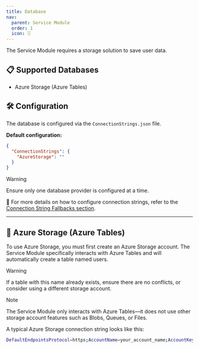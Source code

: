 ```yaml
---
title: Database
nav:
  parent: Service Module
  order: 1
  icon: 🗄️
---
```


The Service Module requires a storage solution to save user data.

## 📋 Supported Databases
- Azure Storage (Azure Tables)

## 🛠️ Configuration
The database is configured via the `ConnectionStrings.json` file.

**Default configuration:**
```json
{
  "ConnectionStrings": {
    "AzureStorage": ""
  }
}
```
> [!Warning]
> Ensure only one database provider is configured at a time.

🔗 For more details on how to configure connection strings, refer to the [Connection String Fallbacks section](../../#-connection-string-fallbacks).

---

## 🏢 Azure Storage (Azure Tables)
To use Azure Storage, you must first create an Azure Storage account. The Service Module specifically interacts with Azure Tables and will automatically create a table named users.

> [!Warning]
> If a table with this name already exists, ensure there are no conflicts, or consider using a different storage account.

> [!Note]
> The Service Module only interacts with Azure Tables—it does not use other storage account features such as Blobs, Queues, or Files.


A typical Azure Storage connection string looks like this:
```bash
DefaultEndpointsProtocol=https;AccountName=your_account_name;AccountKey=your_account_key;TableEndpoint=https://your_account_name.table.core.windows.net/;
```